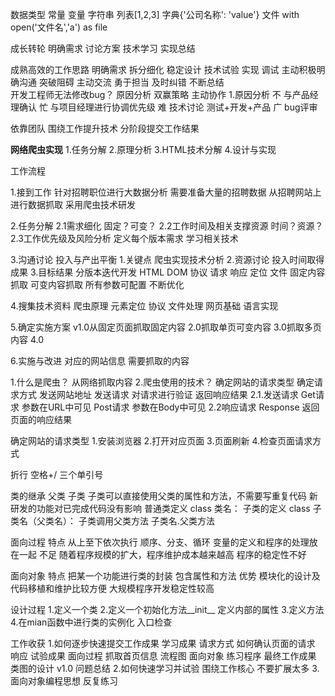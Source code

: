 数据类型
常量  变量 字符串 列表[1,2,3] 字典{'公司名称': 'value'} 文件 with open('文件名','a') as file

成长转轮
明确需求
讨论方案
技术学习
实现总结

成熟高效的工作思路
明确需求 拆分细化  稳定设计 技术试验 实现 调试
主动积极明确沟通
突破阻碍 主动交流 勇于担当 及时纠错 不断总结  
开发工程师无法修改bug？
原因分析  双赢策略  主动协作
1.原因分析 
不 与产品经理确认
忙 与项目经理进行协调优先级
难 技术讨论  测试+开发+产品
广 bug评审

依靠团队
围绕工作提升技术
分阶段提交工作结果


**网络爬虫实现**
1.任务分解
2.原理分析
3.HTML技术分解
4.设计与实现

工作流程

1.接到工作
针对招聘职位进行大数据分析
需要准备大量的招聘数据
从招聘网站上进行数据抓取
采用爬虫技术研发
 
2.任务分解
2.1需求细化   固定？可变？
2.2工作时间及相关支撑资源  时间？资源？
2.3工作优先级及风险分析
定义每个版本需求
学习相关技术

3.沟通讨论   投入与产出平衡
1.关键点  爬虫实现技术分析
2.资源讨论 投入时间取得成果
3.目标结果 分版本迭代开发
HTML DOM 协议 请求 响应 定位 文件
固定内容抓取
可变内容抓取
所有参数可配置
不断优化

4.搜集技术资料
爬虫原理 元素定位 协议 文件处理 网页基础 语言实现

5.确定实施方案
v1.0从固定页面抓取固定内容
2.0抓取单页可变内容
3.0抓取多页内容
4.0

6.实施与改进
对应的网站信息
需要抓取的内容

1.什么是爬虫？
从网络抓取内容
2.爬虫使用的技术？
确定网站的请求类型
确定请求方式
发送网站地址
发送请求
对请求进行验证
返回响应结果
2.1.发送请求 
Get请求   参数在URL中可见
Post请求  参数在Body中可见
2.2响应请求
Response 返回页面的响应结果

确定网站的请求类型
1.安装浏览器
2.打开对应页面
3.页面刷新
4.检查页面请求方式




折行 
空格+/   三个单引号

类的继承
父类
子类
子类可以直接使用父类的属性和方法，不需要写重复代码
新研发的功能对已完成代码没有影响
普通类定义 class 类名：
子类的定义 class 子类名（父类名）：
子类调用父类方法   子类名.父类方法

面向过程
特点
从上至下依次执行  顺序、分支、循环
变量的定义和程序的处理放在一起
不足
随着程序规模的扩大，程序维护成本越来越高
程序的稳定性不好

面向对象
特点
把某一个功能进行类的封装 包含属性和方法
优势
模块化的设计及
代码移植和维护比较方便
大规模程序开发稳定性较高

设计过程
1.定义一个类
2.定义一个初始化方法__init__ 定义内部的属性
3.定义方法
4.在mian函数中进行类的实例化  入口检查


工作收获
1.如何逐步快速提交工作成果
学习成果 请求方式 如何确认页面的请求 响应
试验成果  面向过程 抓取首页信息
          流程图
          面向对象 练习程序
最终工作成果  类图的设计  v1.0 问题总结
2.如何快速学习并试验
围绕工作核心
不要扩展太多
3.面向对象编程思想
反复练习






